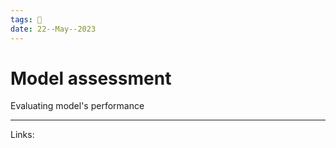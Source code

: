 ```yaml
---
tags: 🌱
date: 22--May--2023
---
```


# Model assessment

Evaluating model's performance

---
Links: 